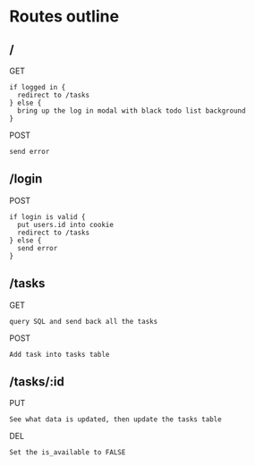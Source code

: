 # Routes outline

## /

GET 
``` psuedocode
if logged in {
  redirect to /tasks
} else {
  bring up the log in modal with black todo list background
}
```

POST
```
send error
```
## /login

POST
```
if login is valid {
  put users.id into cookie
  redirect to /tasks
} else {
  send error
}
```

## /tasks

GET
```
query SQL and send back all the tasks
```

POST
```
Add task into tasks table
```

## /tasks/:id

PUT
```
See what data is updated, then update the tasks table
```

DEL
```
Set the is_available to FALSE
```
